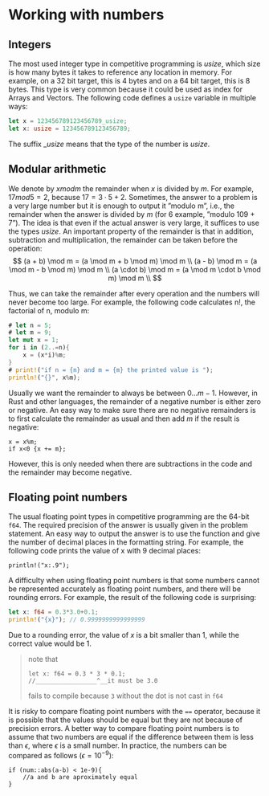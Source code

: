 # Working with numbers

## Integers

The most used integer type in competitive programming is _usize_, which size is how many bytes it takes to reference any location in memory.
For example, on a 32 bit target, this is 4 bytes and on a 64 bit target, this is 8 bytes.
This type is very common because it could be used as index for Arrays and Vectors.
The following code defines a `usize` variable in multiple ways:
```rust
let x = 123456789123456789_usize;
let x: usize = 123456789123456789; 
```
The suffix __usize_ means that the type of the number is _usize_.

## Modular arithmetic

We denote by $x mod m$ the remainder when $x$ is divided by $m$.
For example, $17 mod 5 = 2$, because $17 = 3·5+2$.
Sometimes, the answer to a problem is a very large number but it is enough to output it ”modulo m”, i.e., the remainder when the answer is divided by $m$ (for 6 example, ”modulo 109 + 7”). The idea is that even if the actual answer is very large, it suffices to use the types _usize_.
An important property of the remainder is that in addition, subtraction and multiplication, the remainder can be taken before the operation:
$$
(a + b) \mod m = (a \mod m + b \mod m) \mod m \\
(a - b) \mod m = (a \mod m - b \mod m) \mod m \\
(a \cdot b) \mod m = (a \mod m \cdot b \mod m) \mod m \\
$$

Thus, we can take the remainder after every operation and the numbers will never become too large.
For example, the following code calculates n!, the factorial of n, modulo m:

```rust
# let n = 5;
# let m = 9;
let mut x = 1;
for i in (2..=n){
    x = (x*i)%m;
}
# print!("if n = {n} and m = {m} the printed value is ");
println!("{}", x%m);
```
Usually we want the remainder to always be between $0...m-1$. However, in Rust and other languages, the remainder of a negative number is either zero or negative. An easy way to make sure there are no negative remainders is to first calculate the remainder as usual and then add $m$ if the result is negative:
```rust, ignore
x = x%m;
if x<0 {x += m};
```
However, this is only needed when there are subtractions in the code and the remainder may become negative.

## Floating point numbers

The usual floating point types in competitive programming are the 64-bit `f64`.
The required precision of the answer is usually given in the problem statement.
An easy way to output the answer is to use the  function and give the number of decimal places in the formatting string. For example, the following
code prints the value of x with 9 decimal places:
```rust, ignore
println!("x:.9");
```
A difficulty when using floating point numbers is that some numbers cannot be represented accurately as floating point numbers, and there will be rounding errors.
For example, the result of the following code is surprising:
```rust
let x: f64 = 0.3*3.0+0.1;
println!("{x}"); // 0.9999999999999999
```
Due to a rounding error, the value of $x$ is a bit smaller than 1, while the correct value would be 1.

> note that
>   ```rust, compile_fail
>   let x: f64 = 0.3 * 3 * 0.1;
>   //_________________^__it must be 3.0
>   ```
> fails to compile because `3` without the dot is not cast in `f64`

It is risky to compare floating point numbers with the `==` operator, because it is possible that the values should be equal but they are not because of precision errors.
A better way to compare floating point numbers is to assume that two numbers are equal if the difference between them is less than $\epsilon$, where $\epsilon$ is a small number.
In practice, the numbers can be compared as follows ($\epsilon = 10^{-9}$):
```rust, ignore
if (num::abs(a-b) < 1e-9){
    //a and b are aproximately equal
}
```
